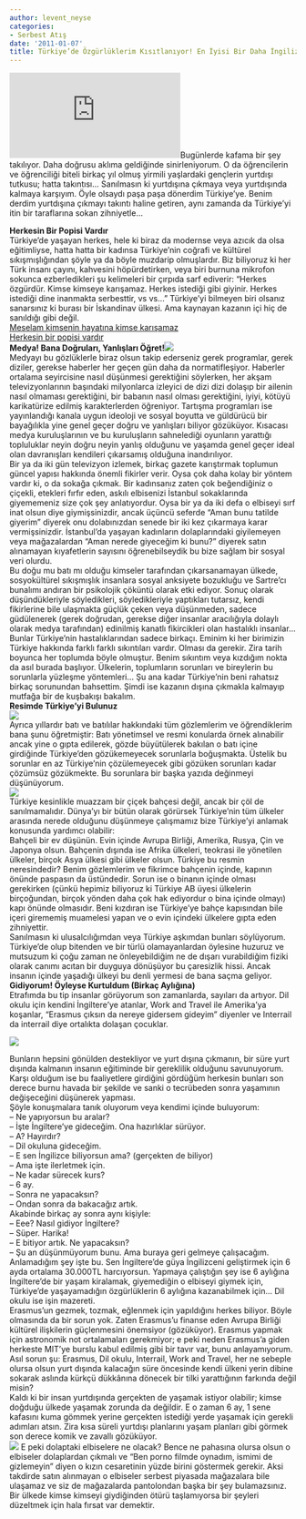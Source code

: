 ```yaml
---
author: levent_neyse
categories:
- Serbest Atış
date: '2011-01-07'
title: Türkiye’de Özgürlüklerim Kısıtlanıyor! En İyisi Bir Daha İngilizce Öğreneyim!
---
```


![](http://www.cameraitacina.com/download.php?fid=6322)Bugünlerde kafama bir şey takılıyor. Daha doğrusu aklıma geldiğinde sinirleniyorum. O da öğrencilerin ve öğrenciliği biteli birkaç yıl olmuş yirmili yaşlardaki gençlerin yurtdışı tutkusu; hatta takıntısı… Sanılmasın ki yurtdışına çıkmaya veya yurtdışında kalmaya karşıyım. Öyle olsaydı paşa paşa dönerdim Türkiye’ye. Benim derdim yurtdışına çıkmayı takıntı haline getiren, aynı zamanda da Türkiye’yi itin bir taraflarına sokan zihniyetle…  
  
**Herkesin Bir Popisi Vardır**  
Türkiye’de yaşayan herkes, hele ki biraz da modernse veya azıcık da olsa eğitimliyse, hatta hatta bir kadınsa Türkiye’nin coğrafi ve kültürel sıkışmışlığından şöyle ya da böyle muzdarip olmuşlardır. Biz biliyoruz ki her Türk insanı çayını, kahvesini höpürdetirken, veya biri burnuna mikrofon sokunca ezberledikleri şu kelimeleri bir çırpıda sarf ediverir: “Herkes özgürdür. Kimse kimseye karışamaz. Herkes istediği gibi giyinir. Herkes istediği dine inanmakta serbesttir, vs vs…” Türkiye’yi bilmeyen biri olsanız sanarsınız ki burası bir İskandinav ülkesi. Ama kaynayan kazanın içi hiç de sanıldığı gibi değil.  
[Meselam kimsenin hayatına kimse karışamaz](http://www.youtube.com/watch?v=v5LfPucCIwo&feature=related "Çok da iyi oldu")  
[Herkesin bir popisi vardır](http://www.youtube.com/watch?v=xk5YfJOfbLI "Popi")  
 **Medya! Bana Doğruları, Yanlışları Öğret!![](http://www.evtasarimi.com/wp-content/uploads/2009/08/haberler1.jpg)**  
Medyayı bu gözlüklerle biraz olsun takip ederseniz gerek programlar, gerek diziler, gerekse haberler her geçen gün daha da normatifleşiyor. Haberler ortalama seyircisine nasıl düşünmesi gerektiğini söylerken, her akşam televizyonlarının başındaki milyonlarca izleyici de dizi dizi dolaşıp bir ailenin nasıl olmaması gerektiğini, bir babanın nasıl olması gerektiğini, iyiyi, kötüyü karikatürize edilmiş karakterlerden öğreniyor. Tartışma programları ise yayınlandığı kanala uygun ideoloji ve sosyal boyutta ve güldürücü bir bayağılıkla yine genel geçer doğru ve yanlışları biliyor gözüküyor. Kısacası medya kuruluşlarının ve bu kuruluşların sahnelediği oyunların yarattığı topluluklar neyin doğru neyin yanlış olduğunu ve yaşamda genel geçer ideal olan davranışları kendileri çıkarsamış olduğuna inandırılıyor.  
Bir ya da iki gün televizyon izlemek, birkaç gazete karıştırmak toplumun güncel yapısı hakkında önemli fikirler verir. Oysa çok daha kolay bir yöntem vardır ki, o da sokağa çıkmak. Bir kadınsanız zaten çok beğendiğiniz o çiçekli, etekleri fırfır eden, askılı elbisenizi İstanbul sokaklarında giyememeniz size çok şey anlatıyordur. Oysa bir ya da iki defa o elbiseyi sırf inat olsun diye giymişsinizdir, ancak üçüncü seferde “Aman bunu tatilde giyerim” diyerek onu dolabınızdan senede bir iki kez çıkarmaya karar vermişsinizdir. İstanbul’da yaşayan kadınların dolaplarındaki giyilemeyen veya mağazalardan “Aman nerede giyeceğim ki bunu?” diyerek satın alınamayan kıyafetlerin sayısını öğrenebilseydik bu bize sağlam bir sosyal veri olurdu.  
Bu doğu mu batı mı olduğu kimseler tarafından çıkarsanamayan ülkede, sosyokültürel sıkışmışlık insanlara sosyal anksiyete bozukluğu ve Sartre’cı bunalımı andıran bir psikolojik çöküntü olarak etki ediyor. Sonuç olarak düşündükleriyle söyledikleri, söyledikleriyle yaptıkları tutarsız, kendi fikirlerine bile ulaşmakta güçlük çeken veya düşünmeden, sadece güdülenerek (gerek doğrudan, gerekse diğer insanlar aracılığıyla dolaylı olarak medya tarafından) edinilmiş kanatlı fikircikleri olan hastalıklı insanlar…  
Bunlar Türkiye’nin hastalıklarından sadece birkaçı. Eminim ki her birimizin Türkiye hakkında farklı farklı sıkıntıları vardır. Olması da gerekir. Zira tarih boyunca her toplumda böyle olmuştur. Benim sıkıntım veya kızdığım nokta da asıl burada başlıyor. Ülkelerin, toplumların sorunları ve bireylerin bu sorunlarla yüzleşme yöntemleri… Şu ana kadar Türkiye’nin beni rahatsız birkaç sorunundan bahsettim. Şimdi ise kazanın dışına çıkmakla kalmayıp mutfağa bir de kuşbakışı bakalım.  
**Resimde Türkiye’yi Bulunuz**  
**![](http://www.glogster.com/media/2/4/77/7/4770787.jpg)**  
Ayrıca yıllardır batı ve batılılar hakkındaki tüm gözlemlerim ve öğrendiklerim bana şunu öğretmiştir: Batı yönetimsel ve resmi konularda örnek alınabilir ancak yine o gıpta edilerek, gözde büyütülerek bakılan o batı içine girdiğinde Türkiye’den gözükemeyecek sorunlarla boğuşmakta. Üstelik bu sorunlar en az Türkiye’nin çözülemeyecek gibi gözüken sorunları kadar çözümsüz gözükmekte. Bu sorunlara bir başka yazıda değinmeyi düşünüyorum.  
![](http://www.sweden.se/upload/Sweden_se/english/articles/SI/2008/Swedish%20skiers_fashion/Sweden_ski_child.jpg)  
Türkiye kesinlikle muazzam bir çiçek bahçesi değil, ancak bir çöl de sanılmamalıdır. Dünya’yı bir bütün olarak görürsek Türkiye’nin tüm ülkeler arasında nerede olduğunu düşünmeye çalışmamız bize Türkiye’yi anlamak konusunda yardımcı olabilir:  
Bahçeli bir ev düşünün. Evin içinde Avrupa Birliği, Amerika, Rusya, Çin ve Japonya olsun. Bahçenin dışında ise Afrika ülkeleri, teokrasi ile yönetilen ülkeler, birçok Asya ülkesi gibi ülkeler olsun. Türkiye bu resmin neresindedir? Benim gözlemlerim ve fikrimce bahçenin içinde, kapının önünde paspasın da üstündedir. Sorun ise o binanın içinde olması gerekirken (çünkü hepimiz biliyoruz ki Türkiye AB üyesi ülkelerin birçoğundan, birçok yönden daha çok hak ediyordur o bina içinde olmayı) kapı önünde olmasıdır. Beni kızdıran ise Türkiye’ye bahçe kapısından bile içeri girememiş muamelesi yapan ve o evin içindeki ülkelere gıpta eden zihniyettir.  
Sanılmasın ki ulusalcılığımdan veya Türkiye aşkımdan bunları söylüyorum. Türkiye’de olup bitenden ve bir türlü olamayanlardan öylesine huzuruz ve mutsuzum ki çoğu zaman ne önleyebildiğim ne de dışarı vurabildiğim fiziki olarak canımı acıtan bir duyguya dönüşüyor bu çaresizlik hissi. Ancak insanın içinde yaşadığı ülkeyi bu denli yermesi de bana saçma geliyor.  
**Gidiyorum! Öyleyse Kurtuldum (Birkaç Aylığına)**   
Etrafımda bu tip insanlar görüyorum son zamanlarda, sayıları da artıyor. Dil okulu için kendini İngiltere’ye atanlar, Work and Travel ile Amerika’ya koşanlar, “Erasmus çıksın da nereye gidersem gideyim” diyenler ve Interrail da interrail diye ortalıkta dolaşan çocuklar.

![](http://www.yurtdisiegitimi.gen.tr/wp-content/uploads/2010/08/%C4%B0ngiltere-Yurtd%C4%B1%C5%9F%C4%B1-E%C4%9Fitim6.jpg)

Bunların hepsini gönülden destekliyor ve yurt dışına çıkmanın, bir süre yurt dışında kalmanın insanın eğitiminde bir gereklilik olduğunu savunuyorum. Karşı olduğum ise bu faaliyetlere girdiğini gördüğüm herkesin bunları son derece burnu havada bir şekilde ve sanki o tecrübeden sonra yaşamının değişeceğini düşünerek yapması.  
Şöyle konuşmalara tanık oluyorum veya kendimi içinde buluyorum:  
– Ne yapıyorsun bu aralar?  
– İşte İngiltere’ye gideceğim. Ona hazırlıklar sürüyor.  
– A? Hayırdır?  
– Dil okuluna gideceğim.  
– E sen İngilizce biliyorsun ama? (gerçekten de biliyor)  
– Ama işte ilerletmek için.  
– Ne kadar sürecek kurs?  
– 6 ay.  
– Sonra ne yapacaksın?  
– Ondan sonra da bakacağız artık.  
Akabinde birkaç ay sonra aynı kişiyle:  
– Eee? Nasıl gidiyor İngiltere?  
– Süper. Harika!  
– E bitiyor artık. Ne yapacaksın?  
– Şu an düşünmüyorum bunu. Ama buraya geri gelmeye çalışacağım.  
Anlamadığım şey işte bu. Sen İngiltere’de güya İngilizceni geliştirmek için 6 ayda ortalama 30.000TL harcıyorsun. Yapmaya çalıştığın şey ise 6 aylığına İngiltere’de bir yaşam kiralamak, giyemediğin o elbiseyi giymek için, Türkiye’de yaşayamadığın özgürlüklerin 6 aylığına kazanabilmek için… Dil okulu ise işin mazereti.  
Erasmus’un gezmek, tozmak, eğlenmek için yapıldığını herkes biliyor. Böyle olmasında da bir sorun yok. Zaten Erasmus’u finanse eden Avrupa Birliği kültürel ilişkilerin güçlenmesini önemsiyor (gözüküyor). Erasmus yapmak için astronomik not ortalamaları gerekmiyor; e peki neden Erasmus’a giden herkeste MIT’ye burslu kabul edilmiş gibi bir tavır var, bunu anlayamıyorum.  
Asıl sorun şu: Erasmus, Dil okulu, Interrail, Work and Travel, her ne sebeple olursa olsun yurt dışında kalacağın süre öncesinde kendi ülkeni yerin dibine sokarak aslında kürkçü dükkânına dönecek bir tilki yarattığının farkında değil misin?  
Kaldı ki bir insan yurtdışında gerçekten de yaşamak istiyor olabilir; kimse doğduğu ülkede yaşamak zorunda da değildir. E o zaman 6 ay, 1 sene kafasını kuma gömmek yerine gerçekten istediği yerde yaşamak için gerekli adımları atsın. Zira kısa süreli yurtdışı planlarını yaşam planları gibi görmek son derece komik ve zavallı gözüküyor.  
![](http://img.dailymail.co.uk/i/pix/2007/08_04/sienna2SB3008_468x638.jpg) E peki dolaptaki elbiselere ne olacak? Bence ne pahasına olursa olsun o elbiseler dolaplardan çıkmalı ve “Ben porno filmde oynadım, ismimi de gizlemeyin” diyen o kızın cesaretinin yüzde birini göstermek gerekir. Aksi takdirde satın alınmayan o elbiseler serbest piyasada mağazalara bile ulaşamaz ve siz de mağazalarda pantolondan başka bir şey bulamazsınız. Bir ülkede kimse kimseyi giydiğinden ötürü taşlamıyorsa bir şeyleri düzeltmek için hala fırsat var demektir.